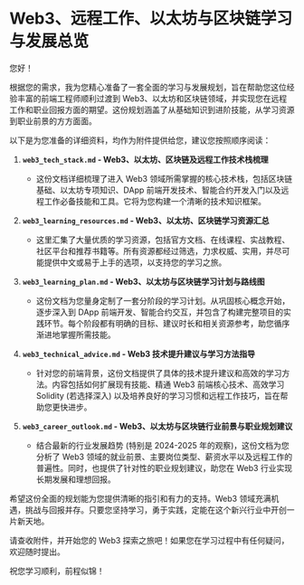 # Web3、远程工作、以太坊与区块链学习与发展总览

您好！

根据您的需求，我为您精心准备了一套全面的学习与发展规划，旨在帮助您这位经验丰富的前端工程师顺利过渡到 Web3、以太坊和区块链领域，并实现您在远程工作和职业回报方面的期望。这份规划涵盖了从基础知识到进阶技能，从学习资源到职业前景的方方面面。

以下是为您准备的详细资料，均作为附件提供给您，建议您按照顺序阅读：

1.  **`web3_tech_stack.md` - Web3、以太坊、区块链及远程工作技术栈梳理**
    *   这份文档详细梳理了进入 Web3 领域所需掌握的核心技术栈，包括区块链基础、以太坊专项知识、DApp 前端开发技术、智能合约开发入门以及远程工作必备技能和工具。它将为您构建一个清晰的技术知识框架。

2.  **`web3_learning_resources.md` - Web3、以太坊、区块链学习资源汇总**
    *   这里汇集了大量优质的学习资源，包括官方文档、在线课程、实战教程、社区平台和推荐书籍等。所有资源都经过筛选，力求权威、实用，并尽可能提供中文或易于上手的选项，以支持您的学习之旅。

3.  **`web3_learning_plan.md` - Web3、以太坊与区块链学习计划与路线图**
    *   这份文档为您量身定制了一套分阶段的学习计划。从巩固核心概念开始，逐步深入到 DApp 前端开发、智能合约交互，并包含了构建完整项目的实践环节。每个阶段都有明确的目标、建议时长和相关资源参考，助您循序渐进地掌握所需技能。

4.  **`web3_technical_advice.md` - Web3 技术提升建议与学习方法指导**
    *   针对您的前端背景，这份文档提供了具体的技术提升建议和高效的学习方法。内容包括如何扩展现有技能、精通 Web3 前端核心技术、高效学习 Solidity (若选择深入) 以及培养良好的学习习惯和远程工作技巧，旨在帮助您更快进步。

5.  **`web3_career_outlook.md` - Web3、以太坊与区块链行业前景与职业规划建议**
    *   结合最新的行业发展趋势 (特别是 2024-2025 年的观察)，这份文档为您分析了 Web3 领域的就业前景、主要岗位类型、薪资水平以及远程工作的普遍性。同时，也提供了针对性的职业规划建议，助您在 Web3 行业实现长期发展和理想回报。

希望这份全面的规划能为您提供清晰的指引和有力的支持。Web3 领域充满机遇，挑战与回报并存。只要您坚持学习，勇于实践，定能在这个新兴行业中开创一片新天地。

请查收附件，并开始您的 Web3 探索之旅吧！如果您在学习过程中有任何疑问，欢迎随时提出。

祝您学习顺利，前程似锦！
